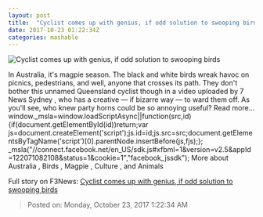 ```yaml
---
layout: post
title:  "Cyclist comes up with genius, if odd solution to swooping birds"
date: 2017-10-23 01:22:34Z
categories: mashable
---
```


![Cyclist comes up with genius, if odd solution to swooping birds](https://i.amz.mshcdn.com/L0N1zUWWmGJM4_lgEs1GnxLDD4A=/1200x630/2017%2F10%2F23%2Fb1%2F54875f226b6e4ed3ba7d0fb4b5b5c3be.2de78.png)

In Australia, it's magpie season. The black and white birds wreak havoc on picnics, pedestrians, and well, anyone that crosses its path. They don't bother this unnamed Queensland cyclist though in a video uploaded by 7 News Sydney , who has a creative — if bizarre way — to ward them off. As you'll see, who knew party horns could be so annoying useful? Read more... window._msla=window.loadScriptAsync||function(src,id){if(document.getElementById(id))return;var js=document.createElement('script');js.id=id;js.src=src;document.getElementsByTagName('script')[0].parentNode.insertBefore(js,fjs);}; _msla("//connect.facebook.net/en_US/sdk.js#xfbml=1&version=v2.5&appId=122071082108&status=1&cookie=1","facebook_jssdk"); More about Australia , Birds , Magpie , Culture , and Animals


Full story on F3News: [Cyclist comes up with genius, if odd solution to swooping birds](http://www.f3nws.com/n/CaQymH)

> Posted on: Monday, October 23, 2017 1:22:34 AM
